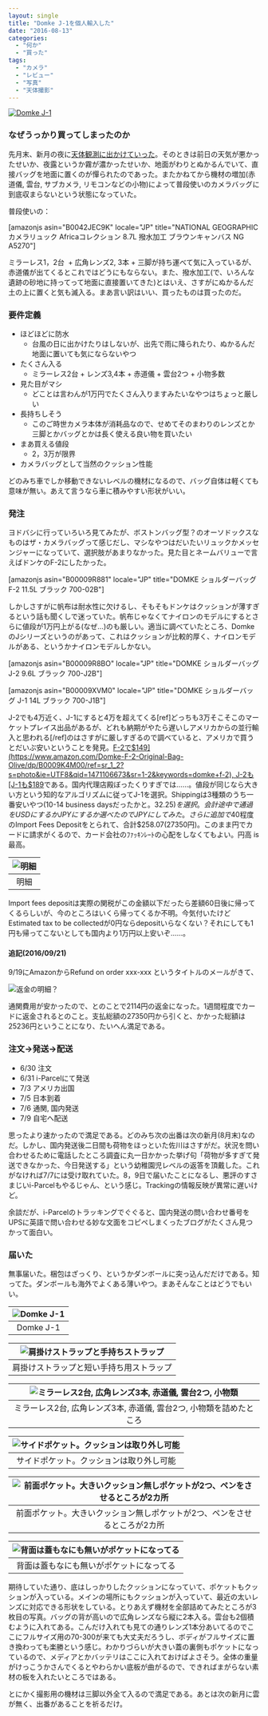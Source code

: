 ```yaml
---
layout: single
title: "Domke J-1を個人輸入した"
date: "2016-08-13"
categories: 
  - "何か"
  - "買った"
tags: 
  - "カメラ"
  - "レビュー"
  - "写真"
  - "天体撮影"
---
```


[![Domke J-1](https://blog.naotaco.com/assets/images/posts/2016/08/DSC09501.jpg)](https://blog.naotaco.com/assets/images/posts/2016/08/DSC09501.jpg)

### なぜうっかり買ってしまったのか

先月末、新月の夜に[天体観測に出かけていった](https://blog.naotaco.com/archives/1185)。そのときは前日の天気が悪かったせいか、夜露というか霧が濃かったせいか、地面がわりとぬかるんでいて、直接バッグを地面に置くのが憚られたのであった。またかねてから機材の増加(赤道儀, 雲台, サブカメラ, リモコンなどの小物)によって普段使いのカメラバッグに到底収まらないという状態になっていた。

普段使いの：

\[amazonjs asin="B0042JEC9K" locale="JP" title="NATIONAL GEOGRAPHIC カメラリュック Africaコレクション 8.7L 撥水加工 ブラウンキャンバス NG A5270"\]

ミラーレス1，2台  + 広角レンズ2, 3本 + 三脚が持ち運べて気に入っているが、赤道儀が出てくるとこれではどうにもならない。また、撥水加工(で、いろんな遺跡の砂地に持ってって地面に直接置いてきた)とはいえ、さすがにぬかるんだ土の上に置くと気も滅入る。まあ言い訳はいい、買ったものは買ったのだ。

### 要件定義

- ほどほどに防水
    - 台風の日に出かけたりはしないが、出先で雨に降られたり、ぬかるんだ地面に置いても気にならないやつ
- たくさん入る
    - ミラーレス2台 + レンズ3,4本 + 赤道儀 + 雲台2つ + 小物多数
- 見た目がマシ
    - どことは言わんが1万円でたくさん入りますみたいなやつはちょっと厳しい
- 長持ちしそう
    - このご時世カメラ本体が消耗品なので、せめてそのまわりのレンズとか三脚とかバッグとかは長く使える良い物を買いたい
- まあ買える値段
    - 2，3万が限界
- カメラバッグとして当然のクッション性能

どのみち車でしか移動できないレベルの機材になるので、バッグ自体は軽くても意味が無い。あえて言うなら車に積みやすい形状がいい。

### 発注

ヨドバシに行っていろいろ見てみたが、ボストンバッグ型？のオーソドックスなものはザ・カメラバッグって感じだし、マシなやつはだいたいリュックかメッセンジャーになっていて、選択肢があまりなかった。見た目とネームバリューで言えばドンケのF-2にしたかった。

\[amazonjs asin="B00009R881" locale="JP" title="DOMKE ショルダーバッグ F-2 11.5L ブラック 700-02B"\]

しかしさすがに帆布は耐水性に欠けるし、そもそもドンケはクッションが薄すぎるという話も聞くしで迷っていた。帆布じゃなくてナイロンのモデルにするとさらに値段が1万円上がる(なぜ…)のも厳しい。適当に調べていたところ、DomkeのJシリーズというのがあって、これはクッションが比較的厚く、ナイロンモデルがある、というかナイロンモデルしかない。

\[amazonjs asin="B00009R8BO" locale="JP" title="DOMKE ショルダーバッグ J-2 9.6L ブラック 700-J2B"\]

\[amazonjs asin="B00009XVM0" locale="JP" title="DOMKE ショルダーバッグ J-1 14L ブラック 700-J1B"\]

J-2でも4万近く、J-1にすると4万を超えてくる\[ref\]どっちも3万そこそこのマーケットプレイス出品があるが、どれも納期がやたら遅いしアメリカからの並行輸入と思われる\[/ref\]のはさすがに厳しすぎるので調べていると、アメリカで買うとだいぶ安いということを発見。[F-2で$149](https://www.amazon.com/Domke-F-2-Original-Bag-Olive/dp/B0009K4M00/ref=sr_1_2?s=photo&ie=UTF8&qid=1471106673&sr=1-2&keywords=domke+f-2), J-2も[J-1も$189](https://www.amazon.com/gp/product/B00009XVM0/ref=od_aui_detailpages00?ie=UTF8&psc=1)である。国内代理店殿ぼったくりすぎでは……。値段が同じなら大きい方という知的なアルゴリズムに従ってJ-1を選択。Shippingは3種類のうち一番安いやつ(10-14 business daysだったかと。$32.25)を選択。会計途中で通過をUSDにするかJPYにするか選べたのでJPYにしてみた。さらに追加で$40程度のImport Fees Depositをとられて、合計$258.07(27350円)。このまま円でカードに請求がくるので、カード会社のﾌｧｯｷﾝﾚｰﾄの心配をしなくてもよい。円高 is 最高。

| ![明細](https://blog.naotaco.com/assets/images/posts/2016/08/amazon_domke-j1.png) |
|:--:|
|  明細 |

Import fees depositは実際の関税がこの金額以下だったら差額60日後に帰ってくるらしいが、今のところはいくら帰ってくるか不明。今気付いたけどEstimated tax to be collectedが0円ならdepositいらなくない？それにしても1円も帰ってこないとしても国内より1万円以上安いぞ……。

#### 追記(2016/09/21)

9/19にAmazonからRefund on order xxx-xxx というタイトルのメールがきて、

![返金の明細？](https://blog.naotaco.com/assets/images/posts/2016/08/amazon-refund.png)

通関費用が安かったので、とのことで2114円の返金になった。1週間程度でカードに返金されるとのこと。支払総額の27350円から引くと、かかった総額は25236円ということになり、たいへん満足である。

### 注文→発送→配送

- 6/30 注文
- 6/31 i-Parcelにて発送
- 7/3 アメリカ出国
- 7/5 日本到着
- 7/6 通関, 国内発送
- 7/9 自宅へ配送

思ったより速かったので満足である。どのみち次の出番は次の新月(8月末)なのだ。しかし、国内発送後二日間も荷物をほっといた佐川はさすがだ。状況を問い合わせるために電話したところ調査に丸一日かかった挙げ句「荷物が多すぎて発送できなかった、今日発送する」という幼稚園児レベルの返答を頂戴した。これがなければ7/7には受け取れていた。8，9日で届いたことになるし、悪評のすさまじいi-Parcelもやるじゃん、という感じ。Trackingの情報反映が異常に遅いけど。

余談だが、i-Parcelのトラッキングでぐぐると、国内発送の問い合わせ番号をUPSに英語で問い合わせる妙な文面をコピペしまくったブログがたくさん見つかって面白い。

### 届いた

無事届いた。梱包はざっくり、というかダンボールに突っ込んだだけである。知ってた。ダンボールも海外でよくある薄いやつ。まあそんなことはどうでもいい。

| ![Domke J-1](https://blog.naotaco.com/assets/images/posts/2016/08/DSC09501.jpg) |
|:--:|
|  Domke J-1 |

| ![肩掛けストラップと手持ちストラップ](https://blog.naotaco.com/assets/images/posts/2016/08/DSC09509.jpg) |
|:--:|
|  肩掛けストラップと短い手持ち用ストラップ |

| ![ミラーレス2台, 広角レンズ3本, 赤道儀, 雲台2つ, 小物類](https://blog.naotaco.com/assets/images/posts/2016/08/DSC09496.jpg) |
|:--:|
|  ミラーレス2台, 広角レンズ3本, 赤道儀, 雲台2つ, 小物類を詰めたところ |

| ![サイドポケット。クッションは取り外し可能](https://blog.naotaco.com/assets/images/posts/2016/08/DSC09507.jpg) |
|:--:|
|  サイドポケット。クッションは取り外し可能 |

| ![前面ポケット。大きいクッション無しポケットが2つ、ペンをさせるところが2カ所](https://blog.naotaco.com/assets/images/posts/2016/08/DSC09511.jpg) |
|:--:|
|  前面ポケット。大きいクッション無しポケットが2つ、ペンをさせるところが2カ所 |

| ![背面は蓋もなにも無いがポケットになってる](https://blog.naotaco.com/assets/images/posts/2016/08/DSC09510.jpg) |
|:--:|
|  背面は蓋もなにも無いがポケットになってる |

期待していた通り、底はしっかりしたクッションになっていて、ポケットもクッションが入っている。メインの場所にもクッションが入っていて、最近の太いレンズに対応できる形状をしている。とりあえず機材を全部詰めてみたところが3枚目の写真。バッグの背が高いので広角レンズなら縦に2本入る。雲台も2個積むように入れてある。こんだけ入れても見ての通りレンズ1本分あいてるのでここにフルサイズ用の70-300が来ても大丈夫だろうし、ボディがフルサイズに置き換わっても楽勝という感じ。わかりづらいが大きい蓋の裏側もポケットになっているので、メディアとかバッテリはここに入れておけばよさそう。全体の重量がけっこうかさんでくるとやわらかい底板が曲がるので、できればまがらない素材の板を入れたいところではある。

とにかく撮影用の機材は三脚以外全て入るので満足である。あとは次の新月に雲が無く、出番があることを祈るだけ。
